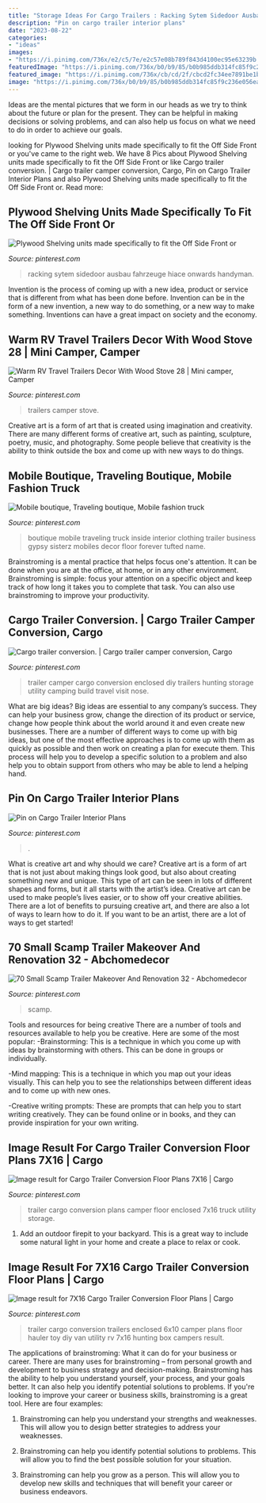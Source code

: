 ```yaml
---
title: "Storage Ideas For Cargo Trailers : Racking Sytem Sidedoor Ausbau Fahrzeuge Hiace Onwards Handyman"
description: "Pin on cargo trailer interior plans"
date: "2023-08-22"
categories:
- "ideas"
images:
- "https://i.pinimg.com/736x/e2/c5/7e/e2c57e08b789f843d4100ec95e63239b.jpg"
featuredImage: "https://i.pinimg.com/736x/b0/b9/85/b0b985ddb314fc85f9c236e056ea469d.jpg"
featured_image: "https://i.pinimg.com/736x/cb/cd/2f/cbcd2fc34ee7891be1ba86735c0ac14b.jpg"
image: "https://i.pinimg.com/736x/b0/b9/85/b0b985ddb314fc85f9c236e056ea469d.jpg"
---
```



Ideas are the mental pictures that we form in our heads as we try to think about the future or plan for the present. They can be helpful in making decisions or solving problems, and can also help us focus on what we need to do in order to achieve our goals.

	

		
looking for Plywood Shelving units made specifically to fit the Off Side Front or you've came to the right web. We have 8 Pics about Plywood Shelving units made specifically to fit the Off Side Front or like Cargo trailer conversion. | Cargo trailer camper conversion, Cargo, Pin on Cargo Trailer Interior Plans and also Plywood Shelving units made specifically to fit the Off Side Front or. Read more:
		
    
## Plywood Shelving Units Made Specifically To Fit The Off Side Front Or

<img loading=lazy src="https://i.pinimg.com/736x/97/e4/ee/97e4eeccec8c0932bebc2d4e97618e1a.jpg" onerror="this.onerror=null;this.src='https://tse3.mm.bing.net/th?id=OIP.SltY4HCdg6MsBAYXBRbORgHaJ3&amp;pid=15.1';" alt="Plywood Shelving units made specifically to fit the Off Side Front or">

_Source: pinterest.com_

>racking sytem sidedoor ausbau fahrzeuge hiace onwards handyman. 

	

Invention is the process of coming up with a new idea, product or service that is different from what has been done before. Invention can be in the form of a new invention, a new way to do something, or a new way to make something. Inventions can have a great impact on society and the economy.

    
## Warm RV Travel Trailers Decor With Wood Stove 28 | Mini Camper, Camper

<img loading=lazy src="https://i.pinimg.com/originals/b2/21/e5/b221e58fd6b6ff54f0b65c5865460e19.jpg" onerror="this.onerror=null;this.src='https://tse1.mm.bing.net/th?id=OIP.Mw20pLnX8sU7hvUwWGis9wHaLE&amp;pid=15.1';" alt="Warm RV Travel Trailers Decor With Wood Stove 28 | Mini camper, Camper">

_Source: pinterest.com_

>trailers camper stove. 

	

Creative art is a form of art that is created using imagination and creativity. There are many different forms of creative art, such as painting, sculpture, poetry, music, and photography. Some people believe that creativity is the ability to think outside the box and come up with new ways to do things.

    
## Mobile Boutique, Traveling Boutique, Mobile Fashion Truck

<img loading=lazy src="https://i.pinimg.com/736x/31/e0/cb/31e0cb71cc40d7f7e88c6dc367b22920--trailer-plans-mobile-boutique.jpg" onerror="this.onerror=null;this.src='https://tse3.mm.bing.net/th?id=OIP.qJOEBUBO3HOZrAJGiruJpQHaJ3&amp;pid=15.1';" alt="Mobile boutique, Traveling boutique, Mobile fashion truck">

_Source: pinterest.com_

>boutique mobile traveling truck inside interior clothing trailer business gypsy sisterz mobiles decor floor forever tufted name. 

	

Brainstroming is a mental practice that helps focus one's attention. It can be done when you are at the office, at home, or in any other environment. Brainstroming is simple: focus your attention on a specific object and keep track of how long it takes you to complete that task. You can also use brainstroming to improve your productivity.

    
## Cargo Trailer Conversion. | Cargo Trailer Camper Conversion, Cargo

<img loading=lazy src="https://i.pinimg.com/736x/e2/c5/7e/e2c57e08b789f843d4100ec95e63239b.jpg" onerror="this.onerror=null;this.src='https://tse2.mm.bing.net/th?id=OIP.7rpXbPfJ5i7O6V4oFSYJDAHaJ3&amp;pid=15.1';" alt="Cargo trailer conversion. | Cargo trailer camper conversion, Cargo">

_Source: pinterest.com_

>trailer camper cargo conversion enclosed diy trailers hunting storage utility camping build travel visit nose. 

	

What are big ideas?
Big ideas are essential to any company’s success. They can help your business grow, change the direction of its product or service, change how people think about the world around it and even create new businesses. There are a number of different ways to come up with big ideas, but one of the most effective approaches is to come up with them as quickly as possible and then work on creating a plan for execute them. This process will help you to develop a specific solution to a problem and also help you to obtain support from others who may be able to lend a helping hand.

    
## Pin On Cargo Trailer Interior Plans

<img loading=lazy src="https://i.pinimg.com/736x/b0/b9/85/b0b985ddb314fc85f9c236e056ea469d.jpg" onerror="this.onerror=null;this.src='https://tse4.mm.bing.net/th?id=OIP.V9c4toCeGiWKX_ccltXOGgHaE8&amp;pid=15.1';" alt="Pin on Cargo Trailer Interior Plans">

_Source: pinterest.com_

>. 

	

What is creative art and why should we care?
Creative art is a form of art that is not just about making things look good, but also about creating something new and unique. This type of art can be seen in lots of different shapes and forms, but it all starts with the artist’s idea. Creative art can be used to make people’s lives easier, or to show off your creative abilities. There are a lot of benefits to pursuing creative art, and there are also a lot of ways to learn how to do it. If you want to be an artist, there are a lot of ways to get started!

    
## 70 Small Scamp Trailer Makeover And Renovation 32 - Abchomedecor

<img loading=lazy src="https://i.pinimg.com/736x/ed/69/46/ed6946e71e517195677a2bb4201e9e7b.jpg" onerror="this.onerror=null;this.src='https://tse2.mm.bing.net/th?id=OIP.-NVDVznRjH96M7Mzm244awHaLh&amp;pid=15.1';" alt="70 Small Scamp Trailer Makeover And Renovation 32 - Abchomedecor">

_Source: pinterest.com_

>scamp. 

	

Tools and resources for being creative
There are a number of tools and resources available to help you be creative. Here are some of the most popular:
-Brainstorming: This is a technique in which you come up with ideas by brainstorming with others. This can be done in groups or individually.

-Mind mapping: This is a technique in which you map out your ideas visually. This can help you to see the relationships between different ideas and to come up with new ones.

-Creative writing prompts: These are prompts that can help you to start writing creatively. They can be found online or in books, and they can provide inspiration for your own writing.

    
## Image Result For Cargo Trailer Conversion Floor Plans 7X16 | Cargo

<img loading=lazy src="https://i.pinimg.com/736x/43/d1/dc/43d1dcc1fac1de51847f7a47b89f23f3.jpg" onerror="this.onerror=null;this.src='https://tse2.mm.bing.net/th?id=OIP.RJbB0PpPK6GQ-OBVvbf7rQHaEz&amp;pid=15.1';" alt="Image result for Cargo Trailer Conversion Floor Plans 7X16 | Cargo">

_Source: pinterest.com_

>trailer cargo conversion plans camper floor enclosed 7x16 truck utility storage. 

	

1. Add an outdoor firepit to your backyard. This is a great way to include some natural light in your home and create a place to relax or cook. 

    
## Image Result For 7X16 Cargo Trailer Conversion Floor Plans | Cargo

<img loading=lazy src="https://i.pinimg.com/736x/cb/cd/2f/cbcd2fc34ee7891be1ba86735c0ac14b.jpg" onerror="this.onerror=null;this.src='https://tse3.mm.bing.net/th?id=OIP.PuYfU0QFXGW0Hq54msLwGgAAAA&amp;pid=15.1';" alt="Image result for 7X16 Cargo Trailer Conversion Floor Plans | Cargo">

_Source: pinterest.com_

>trailer cargo conversion trailers enclosed 6x10 camper plans floor hauler toy diy van utility rv 7x16 hunting box campers result. 

	

The applications of brainstroming: What it can do for your business or career.
There are many uses for brainstroming – from personal growth and development to business strategy and decision-making. Brainstroming has the ability to help you understand yourself, your process, and your goals better. It can also help you identify potential solutions to problems.
If you're looking to improve your career or business skills, brainstroming is a great tool. Here are four examples:

1) Brainstroming can help you understand your strengths and weaknesses. This will allow you to design better strategies to address your weaknesses.

2) Brainstroming can help you identify potential solutions to problems. This will allow you to find the best possible solution for your situation.

3) Brainstroming can help you grow as a person. This will allow you to develop new skills and techniques that will benefit your career or business endeavors.

